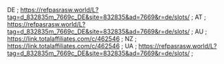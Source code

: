 DE ; https://refpasrasw.world/L?tag=d_832835m_7669c_DE&site=832835&ad=7669&r=de/slots/ ;
AT ; https://refpasrasw.world/L?tag=d_832835m_7669c_DE&site=832835&ad=7669&r=de/slots/ ;
AU ; https://link.totalaffiliates.com/c/462546 ; 
NZ ; https://link.totalaffiliates.com/c/462546 ;
UA ; https://refpasrasw.world/L?tag=d_832835m_7669c_DE&site=832835&ad=7669&r=de/slots/ ;

